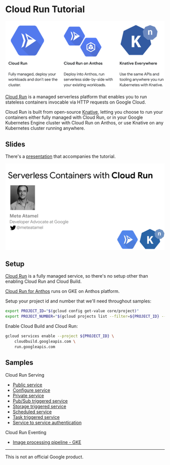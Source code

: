 # Cloud Run Tutorial

![Serverless on Google Cloud](docs/images/serverless-on-google-cloud.png)

[Cloud Run](https://cloud.google.com/run/) is a managed serverless platform that enables you to run stateless containers invocable via HTTP requests on Google Cloud.

Cloud Run is built from open-source [Knative](https://knative.dev/), letting you choose to run your containers either fully managed with Cloud Run, or in your Google Kubernetes Engine cluster with Cloud Run on Anthos, or use Knative on any Kubernetes cluster running anywhere.

## Slides

There's a [presentation](https://speakerdeck.com/meteatamel/serverless-containers-with-cloud-run) that accompanies the tutorial.

[![Serverless with Cloud Run](./docs/images/serverless-containers-with-cloud-run.png)](https://speakerdeck.com/meteatamel/serverless-containers-with-cloud-run)

## Setup

[Cloud Run](https://cloud.google.com/run/) is a fully managed service, so
there's no setup other than enabling Cloud Run and Cloud Build.

[Cloud Run for
Anthos](https://cloud.google.com/run/docs/quickstarts/prebuilt-deploy-gke) runs
on GKE on Anthos platform.

Setup your project id and number that we'll need throughout samples:

```bash
export PROJECT_ID="$(gcloud config get-value core/project)"
export PROJECT_NUMBER="$(gcloud projects list --filter=${PROJECT_ID} --format='value(PROJECT_NUMBER)')"
```

Enable Cloud Build and Cloud Run:

```bash
gcloud services enable --project ${PROJECT_ID} \
    cloudbuild.googleapis.com \
    run.googleapis.com
```

## Samples

Cloud Run Serving

* [Public service](docs/public.md)
* [Configure service](docs/configure.md)
* [Private service](docs/private.md)
* [Pub/Sub triggered service](docs/pubsub.md)
* [Storage triggered service](docs/storage.md)
* [Scheduled service](docs/scheduled.md)
* [Task triggered service](docs/tasks.md)
* [Service to service authentication](docs/auth.md)

Cloud Run Eventing

* [Image processing pipeline - GKE](docs/image-processing-pipeline-gke.md)

-------

This is not an official Google product.
